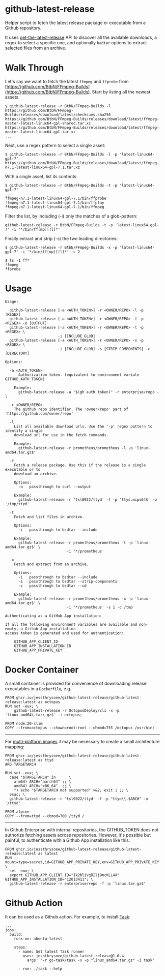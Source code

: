 # github-latest-release

Helper script to fetch the latest release package or executable from a Github repository.

It uses [get-the-latest-release](https://docs.github.com/en/rest/releases/releases?apiVersion=2022-11-28#get-the-latest-release) API
to discover all the available downloads, a regex to select a specific one, and optionally `badtar` options to extract selected files
from an archive.

# Walk Through

Let's say we want to fetch the latest `ffmpeg` and `ffprobe` from [https://github.com/BtbN/FFmpeg-Builds](https://github.com/BtbN/FFmpeg-Builds).
Start by listing all the newest assets:

    $ github-latest-release -r BtbN/FFmpeg-Builds -l
    https://github.com/BtbN/FFmpeg-Builds/releases/download/latest/checksums.sha256
    https://github.com/BtbN/FFmpeg-Builds/releases/download/latest/ffmpeg-master-latest-linux64-gpl-shared.tar.xz
    https://github.com/BtbN/FFmpeg-Builds/releases/download/latest/ffmpeg-master-latest-linux64-gpl.tar.xz
    ...

Next, use a regex pattern to select a single asset:

    $ github-latest-release -r BtbN/FFmpeg-Builds -l -p 'latest-linux64-gpl-7'
    https://github.com/BtbN/FFmpeg-Builds/releases/download/latest/ffmpeg-n7.1-latest-linux64-gpl-7.1.tar.xz

With a single asset, list its contents:

    $ github-latest-release -r BtbN/FFmpeg-Builds -t -p 'latest-linux64-gpl-7'
    ...
    ffmpeg-n7.1-latest-linux64-gpl-7.1/bin/ffprobe
    ffmpeg-n7.1-latest-linux64-gpl-7.1/bin/ffplay
    ffmpeg-n7.1-latest-linux64-gpl-7.1/bin/ffmpeg

Filter the list, by including (-i) only the matches of a glob-pattern:

    github-latest-release -r BtbN/FFmpeg-Builds -t -p 'latest-linux64-gpl-7' -i '*/bin/ff[mp][!l]*'

Finally extract and strip (-s) the two leading directories:

    $ github-latest-release -r BtbN/FFmpeg-Builds -x -p 'latest-linux64-gpl-7' -i '*/bin/ff[mp][!l]*' -s 2

    $ ls -1 ff*
    ffmpeg
    ffprobe

# Usage

    Usage:

      github-latest-release [-a <AUTH_TOKEN>] -r <OWNER/REPO> -l -p [REGEX]
      github-latest-release [-a <AUTH_TOKEN>] -r <OWNER/REPO> -f -p <REGEX> -o [OUTPUT]
      github-latest-release [-a <AUTH_TOKEN>] -r <OWNER/REPO> -t -p <REGEX> \
                            -i [INCLUDE_GLOB]
      github-latest-release [-a <AUTH_TOKEN>] -r <OWNER/REPO> -x -p <REGEX> \
                            -i [INCLUDE_GLOB] -s [STRIP_COMPONENTS] -c [DIRECTORY]

    Options:

      -a <AUTH_TOKEN>
          Authorization token. (equivalent to environment variale GITHUB_AUTH_TOKEN)

        Example:
          github-latest-release -a "$(gh auth token)" -r enterprise/repo -l

      -r <OWNER/REPO>
        The github repo identifier. The 'owner/repo' part of 'https://github.com/owner/repo'

      -l
        List all available download urls. Use the '-p' regex pattern to identify a single
        download url for use in the fetch commands.

        Example:
          github-latest-release -r prometheus/prometheus -l -p 'linux-amd64.tar.gz$'

      -f
        Fetch a release package. Use this if the release is a single executable or to
        download an archive.

        Options:
          -o   passthrough to curl --output

        Example:
          github-latest-release -r 'tsl0922/ttyd' -f -p 'ttyd.mips64$' -o '/tmp/ttyd'

      -t
        Fetch and list files in archive.

        Options:
          -i   passthrough to bsdtar --include

        Example:
          github-latest-release -r prometheus/prometheus -t -p 'linux-amd64.tar.gz$' \
                                -i '*/prometheus'

      -x
        Fetch and extract from an archive.

        Options:
          -i   passthrough to bsdtar --include
          -s   passthrough to bsdtar --strip-components
          -c   passthrough to bsdtar --cd

        Example:
          github-latest-release -r prometheus/prometheus -x -p 'linux-amd64.tar.gz$' \
                                -i '*/prometheus' -s 1 -c /tmp

    Authenticating as a GitHub App installation:

    If all the following environment variables are available and non-empty, a Github App installation
    access token is generated and used for authentication:

        GITHUB_APP_CLIENT_ID
        GITHUB_APP_INSTALLATION_ID
        GITHUB_APP_PRIVATE_KEY

# Docker Container

A small container is provided for convenience of downloading release executables in a `Dockerfile`, e.g.

    FROM ghcr.io/jessthrysoee/github-latest-release/github-latest-release:latest as octopus
    RUN set -eux; \
        github-latest-release -r OctopusDeploy/cli -x -p 'linux_amd64\.tar\.gz$' -i octopus;

    FROM node:20-slim
    COPY --from=octopus --chown=root:root --chmod=755 /octopus /usr/bin/

---

For [multi-platform images](https://docs.docker.com/build/building/multi-platform/) it may be necessary to create a small
architecture mapping:

    FROM ghcr.io/jessthrysoee/github-latest-release/github-latest-release:latest as ttyd
    ARG TARGETARCH

    RUN set -eux; \
      case "$TARGETARCH" in      \
        arm64) ARCH="aarch64" ;; \
        amd64) ARCH="x86_64"  ;; \
        *) echo "$TARGETARCH not supported" >&2; exit 1 ;; \
      esac; \
      github-latest-release -r 'tsl0922/ttyd' -f -p "ttyd\\.$ARCH" -o '/ttyd'

    FROM alpine
    COPY --from=ttyd --chmod=700 /ttyd /

---

In Github Enterprise with internal repositories, the GITHUB_TOKEN does not authorize fetching assets across
repositories. However, it's possible but painful, to authenticate with a Github App installation like this:

    FROM ghcr.io/jessthrysoee/github-latest-release/github-latest-release:latest as latest
    RUN --mount=type=secret,id=GITHUB_APP_PRIVATE_KEY,env=GITHUB_APP_PRIVATE_KEY \
      set -eux; \
      export GITHUB_APP_CLIENT_ID="Ik2bliVgBIlj9ncKLL4X" GITHUB_APP_INSTALLATION_ID="12013411"; \
      github-latest-release -r enterprise/repo -f -p 'linux.tar.gz$'

# Github Action

It can be used as a Github action. For example, to install [Task](https://github.com/go-task/task):

    ...
    jobs:
      build:
        runs-on: ubuntu-latest

        steps:
          - name: Get latest Task runner
            uses: jessthrysoee/github-latest-release@1.0.4
              args: '-r go-task/task -x -p "linux_amd64.tar.gz" -i task'

          - run: ./task --help
